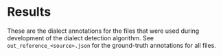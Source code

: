# Results

These are the dialect annotations for the files that were used during 
development of the dialect detection algorithm. See 
``out_reference_<source>.json`` for the ground-truth annotations for all 
files.
